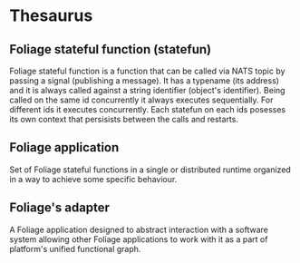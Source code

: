 # Thesaurus
## Foliage stateful function (statefun)
Foliage stateful function is a function that can be called via NATS topic by passing a signal (publishing a message). It has a typename (its address) and it is always called against a string identifier (object's identifier). Being called on the same id concurrently it always executes sequentially. For different ids it executes concurrently. Each statefun on each ids posesses its own context that persisists between the calls and restarts.

## Foliage application
Set of Foliage stateful functions in a single or distributed runtime organized in a way to achieve some specific behaviour.

## Foliage's adapter
A Foliage application designed to abstract interaction with a software system allowing other Foliage applications to work with it as a part of platform's unified functional graph.
